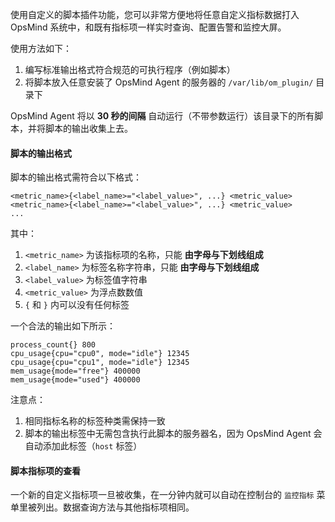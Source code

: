 使用自定义的脚本插件功能，您可以非常方便地将任意自定义指标数据打入 OpsMind 系统中，和既有指标项一样实时查询、配置告警和监控大屏。

使用方法如下：

1. 编写标准输出格式符合规范的可执行程序（例如脚本）
2. 将脚本放入任意安装了 OpsMind Agent 的服务器的 `/var/lib/om_plugin/` 目录下

OpsMind Agent 将以 **30 秒的间隔** 自动运行（不带参数运行）该目录下的所有脚本，并将脚本的输出收集上去。

#### 脚本的输出格式

脚本的输出格式需符合以下格式：

```
<metric_name>{<label_name>="<label_value>", ...} <metric_value>
<metric_name>{<label_name>="<label_value>", ...} <metric_value>
...
```

其中：

1. `<metric_name>` 为该指标项的名称，只能 **由字母与下划线组成**
2. `<label_name>` 为标签名称字符串，只能 **由字母与下划线组成**
3. `<label_value>` 为标签值字符串
4. `<metric_value>` 为浮点数数值
5. `{` 和 `}` 内可以没有任何标签

一个合法的输出如下所示：

```
process_count{} 800
cpu_usage{cpu="cpu0", mode="idle"} 12345
cpu_usage{cpu="cpu1", mode="idle"} 12345
mem_usage{mode="free"} 400000
mem_usage{mode="used"} 400000
```

注意点：

1. 相同指标名称的标签种类需保持一致
2. 脚本的输出标签中无需包含执行此脚本的服务器名，因为 OpsMind Agent 会自动添加此标签（`host` 标签）


#### 脚本指标项的查看

一个新的自定义指标项一旦被收集，在一分钟内就可以自动在控制台的 `监控指标` 菜单里被列出。数据查询方法与其他指标项相同。

